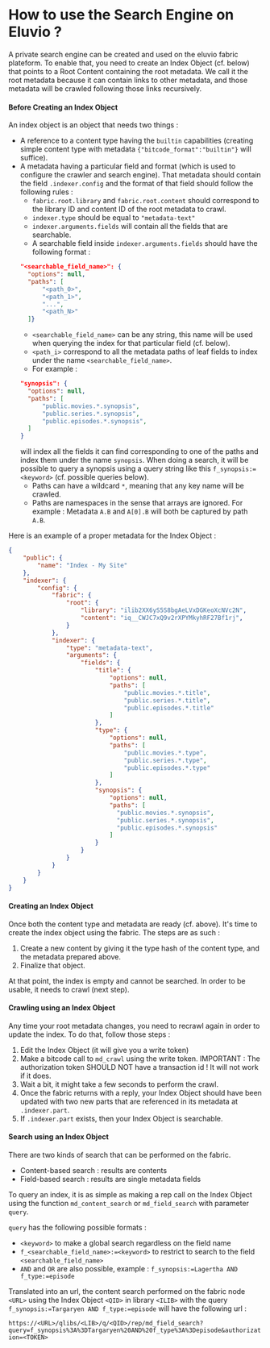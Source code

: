 # How to use the Search Engine on Eluvio ?

A private search engine can be created and used on the eluvio fabric plateform. To enable that, you need to create an Index Object (cf. below) that points to a Root Content containing the root metadata. We call it the root metadata because it can contain links to other metadata, and those metadata will be crawled following those links recursively.

#### Before Creating an Index Object

An index object is an object that needs two things :
* A reference to a content type having the `builtin` capabilities (creating simple content type with metadata `{"bitcode_format":"builtin"}` will suffice).
* A metadata having a particular field and format (which is used to configure the crawler and search engine). That metadata should contain the field `.indexer.config` and the format of that field should follow the following rules :
  * `fabric.root.library` and `fabric.root.content` should correspond to the library ID and content ID of the root metadata to crawl.
  * `indexer.type` should be equal to `"metadata-text"`
  * `indexer.arguments.fields` will contain all the fields that are searchable.
  * A searchable field inside `indexer.arguments.fields` should have the following format :
  ```json
  "<searchable_field_name>": {
    "options": null,
    "paths": [
        "<path_0>",
        "<path_1>",
        "...",
        "<path_N>"
    ]}
  ```
  * `<searchable_field_name>` can be any string, this name will be used when querying the index for that particular field (cf. below).
  * `<path_i>` correspond to all the metadata paths of leaf fields to index under the name `<searchable_field_name>`.
  * For example :
  ```json
  "synopsis": {
    "options": null,
    "paths": [
        "public.movies.*.synopsis",
        "public.series.*.synopsis",
        "public.episodes.*.synopsis",
    ]
  }
  ```
  will index all the fields it can find corresponding to one of the paths and index them under the name `synopsis`. When doing a search, it will be possible to query a synopsis using a query string like this `f_synopsis:=<keyword>` (cf. possible queries below).
  * Paths can have a wildcard `*`, meaning that any key name will be crawled.
  * Paths are namespaces in the sense that arrays are ignored. For example : Metadata `A.B` and `A[0].B` will both be captured by path `A.B`.

Here is an example of a proper metadata for the Index Object :

```json
{
    "public": {
        "name": "Index - My Site"
    },
    "indexer": {
        "config": {
            "fabric": {
                "root": {
                    "library": "ilib2XX6yS5S8bgAeLVxDGKeoXcNVc2N",
                    "content": "iq__CWJC7xQ9v2rXPYMkyhRF27Bf1rj",
                }
            },
            "indexer": {
                "type": "metadata-text",
                "arguments": {
                    "fields": {
                        "title": {
                            "options": null,
                            "paths": [
                                "public.movies.*.title",
                                "public.series.*.title",
                                "public.episodes.*.title"
                            ]
                        },
                        "type": {
                            "options": null,
                            "paths": [
                                "public.movies.*.type",
                                "public.series.*.type",
                                "public.episodes.*.type"
                            ]
                        },
                        "synopsis": {
                            "options": null,
                            "paths": [
                              "public.movies.*.synopsis",
                              "public.series.*.synopsis",
                              "public.episodes.*.synopsis"
                            ]
                        }
                    }
                }
            }
        }
    }
}
```

#### Creating an Index Object

Once both the content type and metadata are ready (cf. above). It's time to create the index object using the fabric. The steps are as such :
1. Create a new content by giving it the type hash of the content type, and the metadata prepared above.
1. Finalize that object.

At that point, the index is empty and cannot be searched. In order to be usable, it needs to crawl (next step).

#### Crawling using an Index Object

Any time your root metadata changes, you need to recrawl again in order to update the index. To do that, follow those steps :
1. Edit the Index Object (it will give you a write token)
1. Make a bitcode call to `md_crawl` using the write token. IMPORTANT : The authorization token SHOULD NOT have a transaction id ! It will not work if it does.
1. Wait a bit, it might take a few seconds to perform the crawl.
1. Once the fabric returns with a reply, your Index Object should have been updated with two new parts that are referenced in its metadata at `.indexer.part`.
1. If `.indexer.part` exists, then your Index Object is searchable.

#### Search using an Index Object

There are two kinds of search that can be performed on the fabric.
* Content-based search : results are contents
* Field-based search : results are single metadata fields

To query an index, it is as simple as making a rep call on the Index Object using the function `md_content_search` or `md_field_search` with parameter `query`.

`query` has the following possible formats :
  * `<keyword>` to make a global search regardless on the field name
  * `f_<searchable_field_name>:=<keyword>` to restrict to search to the field `<searchable_field_name>`
  * `AND` and `OR` are also possible, example : `f_synopsis:=Lagertha AND f_type:=episode`

  Translated into an url, the content search performed on the fabric node `<URL>` using the Index Object `<QID>` in library `<ILIB>` with the query `f_synopsis:=Targaryen AND f_type:=episode` will have the following url :

  `https://<URL>/qlibs/<LIB>/q/<QID>/rep/md_field_search?query=f_synopsis%3A%3DTargaryen%20AND%20f_type%3A%3Depisode&authorization=<TOKEN>`